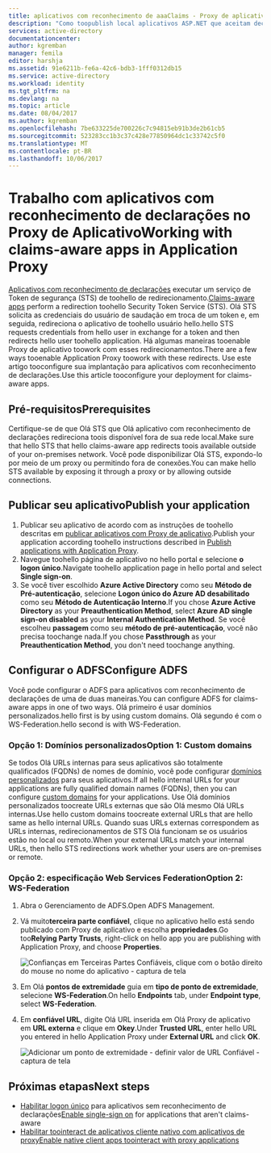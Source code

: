 ```yaml
---
title: aplicativos com reconhecimento de aaaClaims - Proxy de aplicativo do Azure AD | Microsoft Docs
description: "Como toopublish local aplicativos ASP.NET que aceitam declarações do ADFS para acesso remoto seguro pelos usuários."
services: active-directory
documentationcenter: 
author: kgremban
manager: femila
editor: harshja
ms.assetid: 91e6211b-fe6a-42c6-bdb3-1fff0312db15
ms.service: active-directory
ms.workload: identity
ms.tgt_pltfrm: na
ms.devlang: na
ms.topic: article
ms.date: 08/04/2017
ms.author: kgremban
ms.openlocfilehash: 7be633225de700226c7c94815eb91b3de2b61cb5
ms.sourcegitcommit: 523283cc1b3c37c428e77850964dc1c33742c5f0
ms.translationtype: MT
ms.contentlocale: pt-BR
ms.lasthandoff: 10/06/2017
---
```

# <a name="working-with-claims-aware-apps-in-application-proxy"></a><span data-ttu-id="b7455-103">Trabalho com aplicativos com reconhecimento de declarações no Proxy de Aplicativo</span><span class="sxs-lookup"><span data-stu-id="b7455-103">Working with claims-aware apps in Application Proxy</span></span>
<span data-ttu-id="b7455-104">[Aplicativos com reconhecimento de declarações](https://msdn.microsoft.com/library/windows/desktop/bb736227.aspx) executar um serviço de Token de segurança (STS) de toohello de redirecionamento.</span><span class="sxs-lookup"><span data-stu-id="b7455-104">[Claims-aware apps](https://msdn.microsoft.com/library/windows/desktop/bb736227.aspx) perform a redirection toohello Security Token Service (STS).</span></span> <span data-ttu-id="b7455-105">Olá STS solicita as credenciais do usuário de saudação em troca de um token e, em seguida, redireciona o aplicativo de toohello usuário hello.</span><span class="sxs-lookup"><span data-stu-id="b7455-105">hello STS requests credentials from hello user in exchange for a token and then redirects hello user toohello application.</span></span> <span data-ttu-id="b7455-106">Há algumas maneiras tooenable Proxy de aplicativo toowork com esses redirecionamentos.</span><span class="sxs-lookup"><span data-stu-id="b7455-106">There are a few ways tooenable Application Proxy toowork with these redirects.</span></span> <span data-ttu-id="b7455-107">Use este artigo tooconfigure sua implantação para aplicativos com reconhecimento de declarações.</span><span class="sxs-lookup"><span data-stu-id="b7455-107">Use this article tooconfigure your deployment for claims-aware apps.</span></span> 

## <a name="prerequisites"></a><span data-ttu-id="b7455-108">Pré-requisitos</span><span class="sxs-lookup"><span data-stu-id="b7455-108">Prerequisites</span></span>
<span data-ttu-id="b7455-109">Certifique-se de que Olá STS que Olá aplicativo com reconhecimento de declarações redireciona toois disponível fora de sua rede local.</span><span class="sxs-lookup"><span data-stu-id="b7455-109">Make sure that hello STS that hello claims-aware app redirects toois available outside of your on-premises network.</span></span> <span data-ttu-id="b7455-110">Você pode disponibilizar Olá STS, expondo-lo por meio de um proxy ou permitindo fora de conexões.</span><span class="sxs-lookup"><span data-stu-id="b7455-110">You can make hello STS available by exposing it through a proxy or by allowing outside connections.</span></span> 

## <a name="publish-your-application"></a><span data-ttu-id="b7455-111">Publicar seu aplicativo</span><span class="sxs-lookup"><span data-stu-id="b7455-111">Publish your application</span></span>

1. <span data-ttu-id="b7455-112">Publicar seu aplicativo de acordo com as instruções de toohello descritas em [publicar aplicativos com Proxy de aplicativo](application-proxy-publish-azure-portal.md).</span><span class="sxs-lookup"><span data-stu-id="b7455-112">Publish your application according toohello instructions described in [Publish applications with Application Proxy](application-proxy-publish-azure-portal.md).</span></span>
2. <span data-ttu-id="b7455-113">Navegue toohello página de aplicativo no hello portal e selecione **o logon único**.</span><span class="sxs-lookup"><span data-stu-id="b7455-113">Navigate toohello application page in hello portal and select **Single sign-on**.</span></span>
3. <span data-ttu-id="b7455-114">Se você tiver escolhido **Azure Active Directory** como seu **Método de Pré-autenticação**, selecione **Logon único do Azure AD desabilitado** como seu **Método de Autenticação Interno**.</span><span class="sxs-lookup"><span data-stu-id="b7455-114">If you chose **Azure Active Directory** as your **Preauthentication Method**, select **Azure AD single sign-on disabled** as your **Internal Authentication Method**.</span></span> <span data-ttu-id="b7455-115">Se você escolheu **passagem** como seu **método de pré-autenticação**, você não precisa toochange nada.</span><span class="sxs-lookup"><span data-stu-id="b7455-115">If you chose **Passthrough** as your **Preauthentication Method**, you don't need toochange anything.</span></span>

## <a name="configure-adfs"></a><span data-ttu-id="b7455-116">Configurar o ADFS</span><span class="sxs-lookup"><span data-stu-id="b7455-116">Configure ADFS</span></span>

<span data-ttu-id="b7455-117">Você pode configurar o ADFS para aplicativos com reconhecimento de declarações de uma de duas maneiras.</span><span class="sxs-lookup"><span data-stu-id="b7455-117">You can configure ADFS for claims-aware apps in one of two ways.</span></span> <span data-ttu-id="b7455-118">Olá primeiro é usar domínios personalizados.</span><span class="sxs-lookup"><span data-stu-id="b7455-118">hello first is by using custom domains.</span></span> <span data-ttu-id="b7455-119">Olá segundo é com o WS-Federation.</span><span class="sxs-lookup"><span data-stu-id="b7455-119">hello second is with WS-Federation.</span></span> 

### <a name="option-1-custom-domains"></a><span data-ttu-id="b7455-120">Opção 1: Domínios personalizados</span><span class="sxs-lookup"><span data-stu-id="b7455-120">Option 1: Custom domains</span></span>

<span data-ttu-id="b7455-121">Se todos Olá URLs internas para seus aplicativos são totalmente qualificados (FQDNs) de nomes de domínio, você pode configurar [domínios personalizados](active-directory-application-proxy-custom-domains.md) para seus aplicativos.</span><span class="sxs-lookup"><span data-stu-id="b7455-121">If all hello internal URLs for your applications are fully qualified domain names (FQDNs), then you can configure [custom domains](active-directory-application-proxy-custom-domains.md) for your applications.</span></span> <span data-ttu-id="b7455-122">Use Olá domínios personalizados toocreate URLs externas que são Olá mesmo Olá URLs internas.</span><span class="sxs-lookup"><span data-stu-id="b7455-122">Use hello custom domains toocreate external URLs that are hello same as hello internal URLs.</span></span> <span data-ttu-id="b7455-123">Quando suas URLs externas correspondem as URLs internas, redirecionamentos de STS Olá funcionam se os usuários estão no local ou remoto.</span><span class="sxs-lookup"><span data-stu-id="b7455-123">When your external URLs match your internal URLs, then hello STS redirections work whether your users are on-premises or remote.</span></span> 

### <a name="option-2-ws-federation"></a><span data-ttu-id="b7455-124">Opção 2: especificação Web Services Federation</span><span class="sxs-lookup"><span data-stu-id="b7455-124">Option 2: WS-Federation</span></span>

1. <span data-ttu-id="b7455-125">Abra o Gerenciamento de ADFS.</span><span class="sxs-lookup"><span data-stu-id="b7455-125">Open ADFS Management.</span></span>
2. <span data-ttu-id="b7455-126">Vá muito**terceira parte confiável**, clique no aplicativo hello está sendo publicado com Proxy de aplicativo e escolha **propriedades**.</span><span class="sxs-lookup"><span data-stu-id="b7455-126">Go too**Relying Party Trusts**, right-click on hello app you are publishing with Application Proxy, and choose **Properties**.</span></span>  

   ![Confianças em Terceiras Partes Confiáveis, clique com o botão direito do mouse no nome do aplicativo - captura de tela](./media/active-directory-application-proxy-claims-aware-apps/appproxyrelyingpartytrust.png)  

3. <span data-ttu-id="b7455-128">Em Olá **pontos de extremidade** guia em **tipo de ponto de extremidade**, selecione **WS-Federation**.</span><span class="sxs-lookup"><span data-stu-id="b7455-128">On hello **Endpoints** tab, under **Endpoint type**, select **WS-Federation**.</span></span>
4. <span data-ttu-id="b7455-129">Em **confiável URL**, digite Olá URL inserida em Olá Proxy de aplicativo em **URL externa** e clique em **Okey**.</span><span class="sxs-lookup"><span data-stu-id="b7455-129">Under **Trusted URL**, enter hello URL you entered in hello Application Proxy under **External URL** and click **OK**.</span></span>  

   ![Adicionar um ponto de extremidade - definir valor de URL Confiável - captura de tela](./media/active-directory-application-proxy-claims-aware-apps/appproxyendpointtrustedurl.png)  

## <a name="next-steps"></a><span data-ttu-id="b7455-131">Próximas etapas</span><span class="sxs-lookup"><span data-stu-id="b7455-131">Next steps</span></span>
* <span data-ttu-id="b7455-132">[Habilitar logon único](application-proxy-sso-overview.md) para aplicativos sem reconhecimento de declarações</span><span class="sxs-lookup"><span data-stu-id="b7455-132">[Enable single-sign on](application-proxy-sso-overview.md) for applications that aren't claims-aware</span></span>
* [<span data-ttu-id="b7455-133">Habilitar toointeract de aplicativos cliente nativo com aplicativos de proxy</span><span class="sxs-lookup"><span data-stu-id="b7455-133">Enable native client apps toointeract with proxy applications</span></span>](active-directory-application-proxy-native-client.md)


